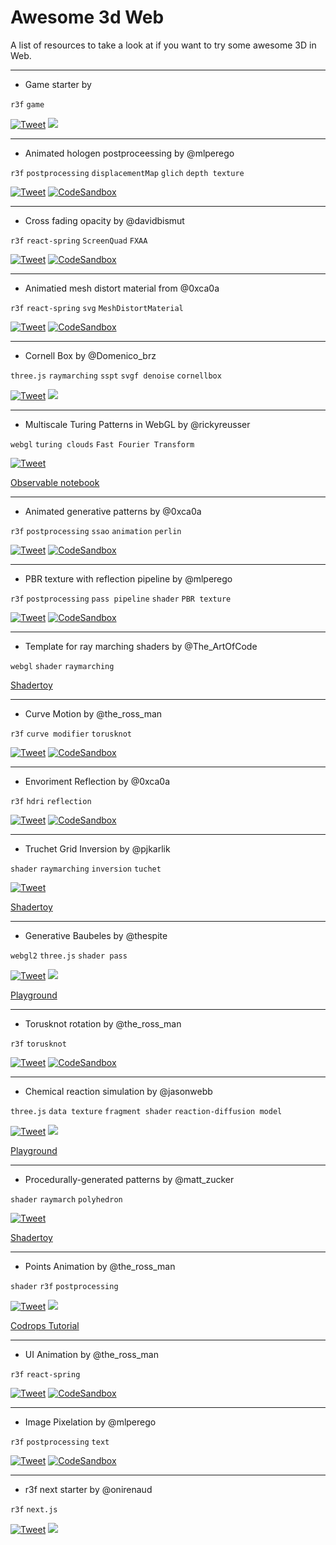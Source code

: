 # Awesome 3d Web

A list of resources to take a look at if you want to try some awesome 3D in Web.


---
* Game starter by 

`r3f` `game`


   [![Tweet](https://img.shields.io/twitter/url/http/shields.io.svg?style=social)](https://twitter.com/simonghales/status/1347099945971564549)
[![](https://img.shields.io/github/stars/simonghales/react-three-game-starter?style=social&label=Github)](https://github.com/simonghales/react-three-game-starter)




---
* Animated hologen postproceessing by @mlperego

`r3f` `postprocessing` `displacementMap` `glich` `depth texture`

   [![Tweet](https://img.shields.io/twitter/url/http/shields.io.svg?style=social)](https://twitter.com/mlperego/status/1347616281638432770)
[![CodeSandbox](https://img.shields.io/badge/Open%20in-CodeSandbox-blue?style=flat-square&logo=codesandbox)](https://codesandbox.io/s/gwmd3)   



---
* Cross fading opacity by @davidbismut

`r3f` `react-spring` `ScreenQuad` `FXAA`

   [![Tweet](https://img.shields.io/twitter/url/http/shields.io.svg?style=social)](https://twitter.com/davidbismut/status/1347910911311405058)
[![CodeSandbox](https://img.shields.io/badge/Open%20in-CodeSandbox-blue?style=flat-square&logo=codesandbox)](https://xm76k.csb.app/)   

---
* Animatied mesh distort material from @0xca0a

`r3f` `react-spring` `svg` `MeshDistortMaterial`

   [![Tweet](https://img.shields.io/twitter/url/http/shields.io.svg?style=social)](https://twitter.com/0xca0a/status/1347490916685254656)
   [![CodeSandbox](https://img.shields.io/badge/Open%20in-CodeSandbox-blue?style=flat-square&logo=codesandbox)](https://codesandbox.io/s/charming-ritchie-5oufp)


--- 
* Cornell Box by @Domenico_brz

`three.js` `raymarching` `sspt` `svgf denoise` `cornellbox`


   [![Tweet](https://img.shields.io/twitter/url/http/shields.io.svg?style=social)](https://twitter.com/Domenico_brz/status/1347983328083927042)
   [![](https://img.shields.io/github/stars/Domenicobrz/SSPT-in-threejs?style=social&label=Github)](https://github.com/Domenicobrz/SSPT-in-threejs)


---
* Multiscale Turing Patterns in WebGL by @rickyreusser

`webgl` `turing clouds` `Fast Fourier Transform`

   [![Tweet](https://img.shields.io/twitter/url/http/shields.io.svg?style=social)](https://twitter.com/rickyreusser/status/1345644182224814085)

[Observable notebook](https://observablehq.com/@rreusser/multiscale-turing-patterns-in-webgl)


---
* Animated generative patterns by @0xca0a

`r3f` `postprocessing` `ssao` `animation` `perlin`

   [![Tweet](https://img.shields.io/twitter/url/http/shields.io.svg?style=social)](https://twitter.com/0xca0a/status/1345737612024295424)
   [![CodeSandbox](https://img.shields.io/badge/Open%20in-CodeSandbox-blue?style=flat-square&logo=codesandbox)](https://codesandbox.io/s/perlin-cubes-forked-w9myx)



---
* PBR texture with reflection pipeline by @mlperego

`r3f` `postprocessing` `pass pipeline` `shader` `PBR texture`

   [![Tweet](https://img.shields.io/twitter/url/http/shields.io.svg?style=social)](https://twitter.com/mlperego/status/1344349221835698179)
   [![CodeSandbox](https://img.shields.io/badge/Open%20in-CodeSandbox-blue?style=flat-square&logo=codesandbox)](https://vn56b.csb.app/)


---
* Template for ray marching shaders by @The_ArtOfCode

`webgl` `shader` `raymarching`

[Shadertoy](https://www.shadertoy.com/view/WtGXDD)

---
* Curve Motion by @the_ross_man

`r3f` `curve modifier` `torusknot`

   [![Tweet](https://img.shields.io/twitter/url/http/shields.io.svg?style=social)](https://twitter.com/the_ross_man/status/1343952509807849472)
   [![CodeSandbox](https://img.shields.io/badge/Open%20in-CodeSandbox-blue?style=flat-square&logo=codesandbox)](https://e0res.csb.app/)


---
* Envoriment Reflection by @0xca0a

`r3f` `hdri` `reflection`

   [![Tweet](https://img.shields.io/twitter/url/http/shields.io.svg?style=social)](https://twitter.com/0xca0a/status/1343355005911392257)
   [![CodeSandbox](https://img.shields.io/badge/Open%20in-CodeSandbox-blue?style=flat-square&logo=codesandbox)](https://codesandbox.io/s/flakes-grading-wvgxp)


---
* Truchet Grid Inversion by @pjkarlik 

`shader` `raymarching` `inversion` `tuchet`

  [![Tweet](https://img.shields.io/twitter/url/http/shields.io.svg?style=social)](https://twitter.com/Shadertoy/status/1343647195111673857)

[Shadertoy](https://www.shadertoy.com/view/wl3yDn)

--- 
* Generative Baubeles by @thespite 

`webgl2` `three.js` `shader pass`
   
   [![Tweet](https://img.shields.io/twitter/url/http/shields.io.svg?style=social)](https://twitter.com/thespite/status/1342532096355676161)
   [![](https://img.shields.io/github/stars/spite/baubles?style=social&label=Github)](https://github.com/spite/baubles)
   
[Playground](https://spite.github.io/baubles/)

---
*  Torusknot rotation by @the_ross_man

`r3f` `torusknot` 

   [![Tweet](https://img.shields.io/twitter/url/http/shields.io.svg?style=social)](https://twitter.com/the_ross_man/status/1343093438649151488)
   [![CodeSandbox](https://img.shields.io/badge/Open%20in-CodeSandbox-blue?style=flat-square&logo=codesandbox)](https://zc41e.csb.app/)

---
* Chemical reaction simulation by @jasonwebb

`three.js` `data texture` `fragment shader` `reaction-diffusion model`

   [![Tweet](https://img.shields.io/twitter/url/http/shields.io.svg?style=social)](https://twitter.com/jasonwebb/status/1341182678922457089)
[![](https://img.shields.io/github/stars/jasonwebb/reaction-diffusion-playground?style=social&label=Github)](https://github.com/jasonwebb/reaction-diffusion-playground)

[Playground](https://jasonwebb.github.io/reaction-diffusion-playground/app.html)



---
* Procedurally-generated patterns by @matt_zucker 

`shader` `raymarch` `polyhedron`

   [![Tweet](https://img.shields.io/twitter/url/http/shields.io.svg?style=social)](https://twitter.com/matt_zucker/status/1340313802487820288)

[Shadertoy](https://shadertoy.com/view/wsGfD3)



---
* Points Animation by @the_ross_man

`shader` `r3f` `postprocessing`

   [![Tweet](https://img.shields.io/twitter/url/http/shields.io.svg?style=social)](https://twitter.com/the_ross_man/status/1331869039593988096)
[![](https://img.shields.io/github/stars/mattrossman/breathing-dots-tutorial?style=social&label=Github)](https://github.com/mattrossman/breathing-dots-tutorial.git)

[Codrops Tutorial](https://tympanus.net/codrops/2020/12/17/recreating-a-dave-whyte-animation-in-react-three-fiber/) 



---

* UI Animation by @the_ross_man

`r3f` `react-spring` 

  [![Tweet](https://img.shields.io/twitter/url/http/shields.io.svg?style=social)](https://twitter.com/the_ross_man/status/1337853544658046983)
[![CodeSandbox](https://img.shields.io/badge/Open%20in-CodeSandbox-blue?style=flat-square&logo=codesandbox)](https://v6lg3.csb.app/)

---

* Image Pixelation by @mlperego

`r3f` `postprocessing` `text`

  [![Tweet](https://img.shields.io/twitter/url/http/shields.io.svg?style=social)](https://twitter.com/mlperego/status/1338950170583719936)
[![CodeSandbox](https://img.shields.io/badge/Open%20in-CodeSandbox-blue?style=flat-square&logo=codesandbox)](https://n4py8.csb.app/)


---
* r3f next starter by @onirenaud

`r3f` `next.js`

  [![Tweet](https://img.shields.io/twitter/url/http/shields.io.svg?style=social)](https://twitter.com/onirenaud/status/1338041518465056772)
[![](https://img.shields.io/github/stars/RenaudRohlinger/r3f-next-starter?style=social&label=Github)](https://github.com/RenaudRohlinger/r3f-next-starter)
